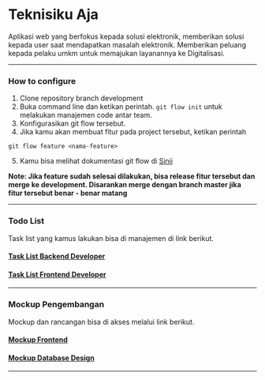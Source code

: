 # Teknisiku Aja

Aplikasi web yang berfokus kepada solusi elektronik, memberikan solusi kepada user saat mendapatkan masalah elektronik. Memberikan peluang kepada pelaku umkm untuk memajukan layanannya ke Digitalisasi.

---

### How to configure

1. Clone repository branch development
2. Buka command line dan ketikan perintah. ``` git flow init ``` untuk melakukan manajemen code antar team.
3. Konfigurasikan git flow tersebut.
4. Jika kamu akan membuat fitur pada project tersebut, ketikan perintah 
```cli 
git flow feature <nama-feature>
```

5. Kamu bisa melihat dokumentasi git flow di [Sinii](https://danielkummer.github.io/git-flow-cheatsheet/)

**Note: Jika feature sudah selesai dilakukan, bisa release fitur tersebut dan merge ke development. Disarankan merge dengan branch master jika fitur tersebut benar - benar matang**

---

### Todo List

Task list yang kamus lakukan bisa di manajemen di link berikut.

#### [Task List Backend Developer](https://zealous-handball-98b.notion.site/9dbd04cc60684b68afdddb0862cc97e0?v=ec9d6f0ea3874abba9efeb5781f990bd) 

#### [Task List Frontend Developer](https://zealous-handball-98b.notion.site/1d4f5f2db7154ab4b62a758aeb092e53?v=00fc01976bc2496b8820e431041e10f7)

---

### Mockup Pengembangan

Mockup dan rancangan bisa di akses melalui link berikut.

#### [Mockup Frontend](https://www.figma.com/file/P6H99OL0Hb73VV5mry59MN/Konsultan?node-id=0%3A1)

#### [Mockup Database Design](https://drive.google.com/file/d/1ovbkBuhm3_71OjgqGG1wH4GT5X6Z7sme/view?usp=sharing)

---

